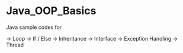 # Java_OOP_Basics


Java sample codes for

-> Loop
-> If / Else
-> Inheritance 
-> Interface
-> Exception Handling
-> Thread
